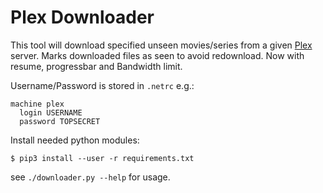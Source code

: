 # Plex Downloader
This tool will download specified unseen movies/series from a given [Plex](https://plex.tv/) server. Marks downloaded files as seen to avoid redownload.
Now with resume, progressbar and Bandwidth limit.

Username/Password is stored in ```.netrc``` e.g.:
```
machine plex
  login USERNAME
  password TOPSECRET
```

Install needed python modules:
```commandline
$ pip3 install --user -r requirements.txt
```

see `./downloader.py --help` for usage.
